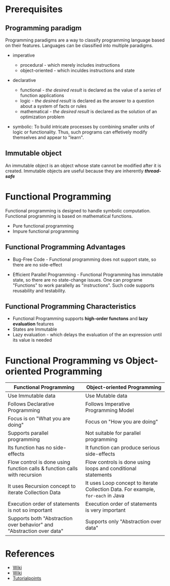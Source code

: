 # Prerequisites

## Programming paradigm

Programming paradigms are a way to classify programming language based on their features. Languages can be classified into multiple paradigms.

- imperative
    - procedural - which merely includes instructions
    - object-oriented - which inculdes instructions and state

- declarative
    - functional - *the desired result* is declared as the value of a *series* of function applications
    - logic - *the desired result* is declared as the answer to a question about a system of facts or rules
    - mathematical - *the desired result* is declared as the solution of an optimization problem

- symbolic: To build intricate processes by combining smaller units of logic or functionality. Thus, such programs can effetively modify themselves and appear to "learn".

## Immutable object

An immutable object is an object whose state cannot be modified after it is created. Immutable objects are useful because they are inherently ***thread-safe***

# Functional Programming

Functional programming is designed to handle symbolic computation. Functional programming is based on mathematical functions.

- Pure functional programming
- Impure functional programming

## Functional Programming Advantages

- Bug-Free Code - Functional programming does not support state, so there are no side-effect

- Efficient Parallel Programming - Functional Programming has immutable state, so there are no state-change issues. One can programe "Functions" to work parallelly as "instructions". Such code supports reusability and testability.

## Functional Programming Characteristics

- Functional Programming supports **high-order functons** and **lazy evaluation** features
- States are Immutable
- Lazy evaluation - which delays the evaluation of the an expression until its value is needed

# Functional Programming vs Object-oriented Programming

Functional Programming | Object-oriented Programming
--- | ---
Use Immutable data | Use Mutable data
Follows Declarative Programming | Follows Imperative Programming Model
Focus is on "What you are doing" | Focus on "How you are doing"
Supports parallel programming | Not suitable for parallel programming
Its function has no side-effects | It function can produce serious side-effects
Flow control is done using function calls & function calls with recursion | Flow controls is done using loops and conditional statements
It uses Recursion concept to iterate Collection Data | It uses Loop concept to iterate Collection Data. For example, `for-each` in Java
Execution order of statements is not so important | Execution order of statements is very important
Supports both "Abstraction over behavior" and "Abstraction over data" | Supports only "Abstraction over data"

# References

- [Wiki](https://en.wikipedia.org/wiki/Programming_paradigm)
- [Wiki](https://en.wikipedia.org/wiki/Immutable_object)
- [Tutorialpoints](https://www.tutorialspoint.com)